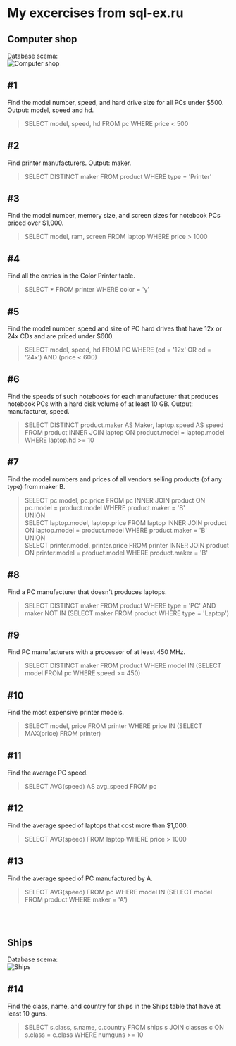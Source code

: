 # My excercises from sql-ex.ru
## Computer shop
Database scema:
<br/>
![Computer shop](https://sql-ex.ru/images/computers.gif)

## #1
Find the model number, speed, and hard drive size for all PCs under $500. Output: model, speed and hd.
> SELECT model, speed, hd FROM pc WHERE price < 500

## #2
Find printer manufacturers. Output: maker.
> SELECT DISTINCT maker FROM product WHERE type = 'Printer'

## #3
Find the model number, memory size, and screen sizes for notebook PCs priced over $1,000.
> SELECT model, ram, screen FROM laptop WHERE price > 1000

## #4
Find all the entries in the Color Printer table.
> SELECT * FROM printer WHERE color = 'y'

## #5
Find the model number, speed and size of PC hard drives that have 12x or 24x CDs and are priced under $600.
> SELECT model, speed, hd FROM PC WHERE (cd = '12x' OR cd = '24x') AND (price < 600)

## #6
Find the speeds of such notebooks for each manufacturer that produces notebook PCs with a hard disk volume of at least 10 GB. Output: manufacturer, speed.
> SELECT DISTINCT product.maker AS Maker, laptop.speed AS speed FROM product INNER JOIN laptop ON product.model = laptop.model WHERE laptop.hd >= 10

## #7
Find the model numbers and prices of all vendors selling products (of any type) from maker B.
> SELECT pc.model, pc.price FROM pc INNER JOIN product ON pc.model = product.model WHERE product.maker = 'B'
> <br/> UNION
> <br/> SELECT laptop.model, laptop.price FROM laptop INNER JOIN product ON laptop.model = product.model WHERE product.maker = 'B'
> <br/> UNION
> <br/> SELECT printer.model, printer.price FROM printer INNER JOIN product ON printer.model = product.model WHERE product.maker = 'B'

## #8
Find a PC manufacturer that doesn't produces laptops.
> SELECT DISTINCT maker FROM product WHERE type = 'PC' AND maker NOT IN (SELECT maker FROM product WHERE type = 'Laptop')

## #9
Find PC manufacturers with a processor of at least 450 MHz.
> SELECT DISTINCT maker FROM product WHERE model IN (SELECT model FROM pc WHERE speed >= 450)

## #10
Find the most expensive printer models.
> SELECT model, price FROM printer WHERE price IN (SELECT MAX(price) FROM printer)

## #11
Find the average PC speed.
> SELECT AVG(speed) AS avg_speed FROM pc

## #12
Find the average speed of laptops that cost more than $1,000.
> SELECT AVG(speed) FROM laptop WHERE price > 1000

## #13
Find the average speed of PC manufactured by A.
> SELECT AVG(speed) FROM pc WHERE model IN (SELECT model FROM product WHERE maker = 'A')


<br></br>
## Ships
Database scema:
<br/>
![Ships](https://sql-ex.ru/images/ships.gif)

## #14
Find the class, name, and country for ships in the Ships table that have at least 10 guns.
> SELECT s.class, s.name, c.country FROM ships s JOIN classes c ON s.class = c.class WHERE numguns >= 10
